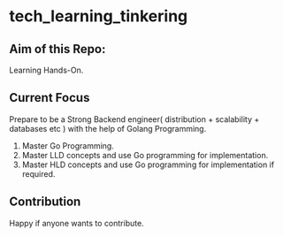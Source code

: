 # tech_learning_tinkering


## Aim of this Repo:
Learning Hands-On.


## Current Focus

Prepare to be a Strong Backend engineer( distribution + scalability + databases etc ) with the help of Golang Programming.

1. Master Go Programming.
2. Master LLD concepts and use Go programming for implementation.
3. Master HLD concepts and use Go programming for implementation if required.

## Contribution

Happy if anyone wants to contribute.
   
